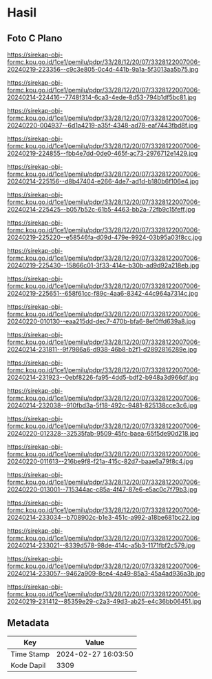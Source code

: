 # Hasil

## Foto C Plano

https://sirekap-obj-formc.kpu.go.id/1ce1/pemilu/pdpr/33/28/12/20/07/3328122007006-20240219-223356--c9c3e805-0c4d-441b-9a1a-5f3013aa5b75.jpg

https://sirekap-obj-formc.kpu.go.id/1ce1/pemilu/pdpr/33/28/12/20/07/3328122007006-20240214-224416--7748f314-6ca3-4ede-8d53-794b1df5bc81.jpg

https://sirekap-obj-formc.kpu.go.id/1ce1/pemilu/pdpr/33/28/12/20/07/3328122007006-20240220-004937--6d1a4219-a35f-4348-ad78-eaf7443fbd8f.jpg

https://sirekap-obj-formc.kpu.go.id/1ce1/pemilu/pdpr/33/28/12/20/07/3328122007006-20240219-224855--fbb4e7dd-0de0-465f-ac73-2976712e1429.jpg

https://sirekap-obj-formc.kpu.go.id/1ce1/pemilu/pdpr/33/28/12/20/07/3328122007006-20240214-225156--d8b47404-e266-4de7-ad1d-b180b6f106e4.jpg

https://sirekap-obj-formc.kpu.go.id/1ce1/pemilu/pdpr/33/28/12/20/07/3328122007006-20240214-225425--b057b52c-61b5-4463-bb2a-72fb9c15feff.jpg

https://sirekap-obj-formc.kpu.go.id/1ce1/pemilu/pdpr/33/28/12/20/07/3328122007006-20240219-225220--e58546fa-d09d-479e-9924-03b95a03f8cc.jpg

https://sirekap-obj-formc.kpu.go.id/1ce1/pemilu/pdpr/33/28/12/20/07/3328122007006-20240219-225430--15866c01-3f33-414e-b30b-ad9d92a218eb.jpg

https://sirekap-obj-formc.kpu.go.id/1ce1/pemilu/pdpr/33/28/12/20/07/3328122007006-20240219-225651--658f61cc-f89c-4aa6-8342-44c964a7314c.jpg

https://sirekap-obj-formc.kpu.go.id/1ce1/pemilu/pdpr/33/28/12/20/07/3328122007006-20240220-010130--eaa215dd-dec7-470b-bfa6-8ef0ffd639a8.jpg

https://sirekap-obj-formc.kpu.go.id/1ce1/pemilu/pdpr/33/28/12/20/07/3328122007006-20240214-231811--9f7986a6-d938-46b8-b2f1-d2892816289e.jpg

https://sirekap-obj-formc.kpu.go.id/1ce1/pemilu/pdpr/33/28/12/20/07/3328122007006-20240214-231923--0ebf8226-fa95-4dd5-bdf2-b948a3d966df.jpg

https://sirekap-obj-formc.kpu.go.id/1ce1/pemilu/pdpr/33/28/12/20/07/3328122007006-20240214-232038--910fbd3a-5f18-492c-9481-825138cce3c6.jpg

https://sirekap-obj-formc.kpu.go.id/1ce1/pemilu/pdpr/33/28/12/20/07/3328122007006-20240220-012328--32535fab-9509-45fc-baea-65f5de90d218.jpg

https://sirekap-obj-formc.kpu.go.id/1ce1/pemilu/pdpr/33/28/12/20/07/3328122007006-20240220-011613--216be9f8-f21a-415c-82d7-baae6a79f8c4.jpg

https://sirekap-obj-formc.kpu.go.id/1ce1/pemilu/pdpr/33/28/12/20/07/3328122007006-20240220-013001--715344ac-c85a-4f47-87e6-e5ac0c7f79b3.jpg

https://sirekap-obj-formc.kpu.go.id/1ce1/pemilu/pdpr/33/28/12/20/07/3328122007006-20240214-233034--b708902c-b1e3-451c-a992-a18be681bc22.jpg

https://sirekap-obj-formc.kpu.go.id/1ce1/pemilu/pdpr/33/28/12/20/07/3328122007006-20240214-233021--8339d578-98de-414c-a5b3-1171fbf2c579.jpg

https://sirekap-obj-formc.kpu.go.id/1ce1/pemilu/pdpr/33/28/12/20/07/3328122007006-20240214-233057--9462a909-8ce4-4a49-85a3-45a4ad936a3b.jpg

https://sirekap-obj-formc.kpu.go.id/1ce1/pemilu/pdpr/33/28/12/20/07/3328122007006-20240219-231412--85359e29-c2a3-49d3-ab25-e4c36bb06451.jpg


## Metadata

| Key        | Value               |
| ---------- | ------------------- |
| Time Stamp | 2024-02-27 16:03:50 |
| Kode Dapil | 3309                |



